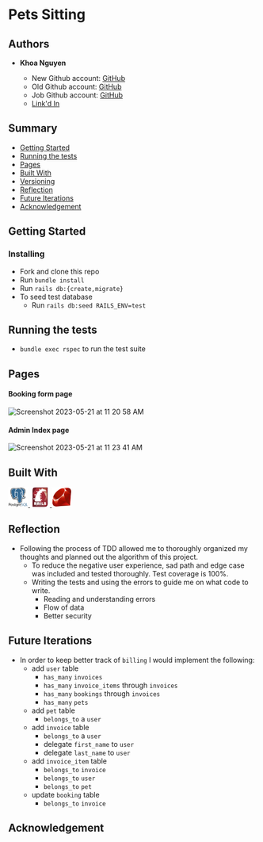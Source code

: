 # Pets Sitting



## Authors

  - **Khoa Nguyen**

    - New Github account: [GitHub](https://github.com/khoa-v-nguyen)
    - Old Github account: [GitHub](https://github.com/omegaeye)
    - Job Github account: [GitHub](https://github.com/omegaeye-he)
    - [Link'd In](https://www.linkedin.com/in/khoa-n323)

## Summary

  - [Getting Started](#getting-started)
  - [Running the tests](#running-the-tests)
  - [Pages](#pages)
  - [Built With](#built-with)
  - [Versioning](#versioning)
  - [Reflection](#reflection)
  - [Future Iterations](#future-iterations)
  - [Acknowledgement](#acknowledgement)

## Getting Started

### Installing

- Fork and clone this repo
- Run `bundle install`
- Run `rails db:{create,migrate}`
- To seed test database
  - Run `rails db:seed RAILS_ENV=test`

## Running the tests

- `bundle exec rspec` to run the test suite

## Pages

#### Booking form page

<img width="412" alt="Screenshot 2023-05-21 at 11 20 58 AM" src="https://github.com/Khoa-V-Nguyen/pets_sitting/assets/134089461/f69001d8-072b-4ceb-aeef-900b8418f244">

#### Admin Index page

<img width="778" alt="Screenshot 2023-05-21 at 11 23 41 AM" src="https://github.com/HotelEngine/he-api/assets/86729706/920735f4-d0a2-4f08-953c-5a760ac502b5">

## Built With

<p align="left"> <a href="https://www.postgresql.org" target="_blank"> <img src="https://raw.githubusercontent.com/devicons/devicon/master/icons/postgresql/postgresql-original-wordmark.svg" alt="postgresql" width="40" height="40"/> </a> <a href="https://rubyonrails.org" target="_blank"> <img src="https://raw.githubusercontent.com/devicons/devicon/master/icons/rails/rails-original-wordmark.svg" alt="rails" width="40" height="40"/> </a> <a href="https://www.ruby-lang.org/en/" target="_blank"> <img src="https://raw.githubusercontent.com/devicons/devicon/master/icons/ruby/ruby-original.svg" alt="ruby" width="40" height="40"/> </a> </p>

## Reflection
  - Following the process of TDD allowed me to thoroughly organized my thoughts and planned out the algorithm of this project.
    - To reduce the negative user experience, sad path and edge case was included and tested thoroughly. Test coverage is 100%.
    - Writing the tests and using the errors to guide me on what code to write.
      - Reading and understanding errors
      - Flow of data
      - Better security
## Future Iterations

  - In order to keep better track of `billing` I would implement the following:
    - add `user` table
      - `has_many` `invoices`
      - `has_many` `invoice_items` through `invoices`
      - `has_many` `bookings` through `invoices`
      - `has_many` `pets`
    - add `pet` table
      - `belongs_to` a `user`
    - add `invoice` table
      - `belongs_to` a `user`
      - delegate `first_name` to `user`
      - delegate `last_name` to `user`
    - add `invoice_item` table
      - `belongs_to` `invoice`
      - `belongs_to` `user`
      - `belongs_to` `pet`
    - update `booking` table
      - `belongs_to` `invoice`

## Acknowledgement

